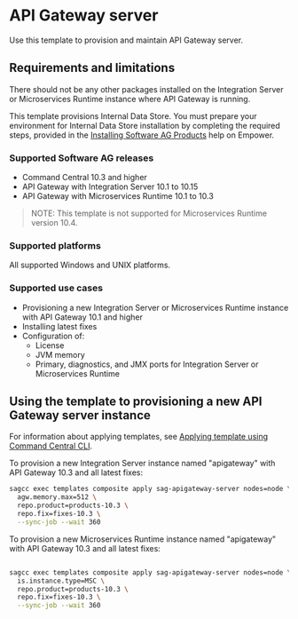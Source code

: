 <!--
 Copyright (c) 2011-2019 Software AG, Darmstadt, Germany and/or Software AG USA Inc., Reston, VA, USA, and/or its subsidiaries and/or its affiliates and/or their licensors.

 SPDX-License-Identifier: Apache-2.0

   Licensed under the Apache License, Version 2.0 (the "License");
   you may not use this file except in compliance with the License.
   You may obtain a copy of the License at

       http://www.apache.org/licenses/LICENSE-2.0

   Unless required by applicable law or agreed to in writing, software
   distributed under the License is distributed on an "AS IS" BASIS,
   WITHOUT WARRANTIES OR CONDITIONS OF ANY KIND, either express or implied.
   See the License for the specific language governing permissions and
   limitations under the License.
-->

# API Gateway server

Use this template to provision and maintain API Gateway server.

## Requirements and limitations

There should not be any other packages installed on the Integration Server or Microservices Runtime instance where API Gateway is running.
 
This template provisions Internal Data Store. You must prepare your environment for Internal Data Store installation by completing the required steps, provided in the [Installing Software AG Products](https://documentation.softwareag.com/webmethods/wmsuites/wmsuite10-3/SysReqs_Installation_and_Upgrade/compendium/index.html#page/install-upgrade-webhelp%2Fto-prepare_machines_10.html%23wwconnect_header) 
help on Empower. 

### Supported Software AG releases

* Command Central 10.3 and higher
* API Gateway with Integration Server 10.1 to 10.15
* API Gateway with Microservices Runtime 10.1 to 10.3
> NOTE: This template is not supported for Microservices Runtime version 10.4.

### Supported platforms

All supported Windows and UNIX platforms.

### Supported use cases

* Provisioning a new Integration Server or Microservices Runtime instance with API Gateway 10.1 and higher
* Installing latest fixes
* Configuration of:
  * License
  * JVM memory
  * Primary, diagnostics, and JMX ports for Integration Server or Microservices Runtime

## Using the template to provisioning a new API Gateway server instance

For information about applying templates, see [Applying template using Command Central CLI](https://github.com/SoftwareAG/sagdevops-templates/wiki/Using-default-templates#applying-template-using-command-central-cli).

To provision a new Integration Server instance named "apigateway" with API Gateway 10.3 and all latest fixes:

```bash
sagcc exec templates composite apply sag-apigateway-server nodes=node \
  agw.memory.max=512 \
  repo.product=products-10.3 \
  repo.fix=fixes-10.3 \
  --sync-job --wait 360
```

To provision a new Microservices Runtime instance named "apigateway" with API Gateway 10.3 and all latest fixes:

```bash

sagcc exec templates composite apply sag-apigateway-server nodes=node \
  is.instance.type=MSC \
  repo.product=products-10.3 \
  repo.fix=fixes-10.3 \
  --sync-job --wait 360
```

